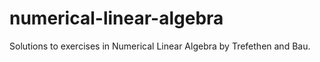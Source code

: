 # numerical-linear-algebra
Solutions to exercises in Numerical Linear Algebra by Trefethen and Bau.
